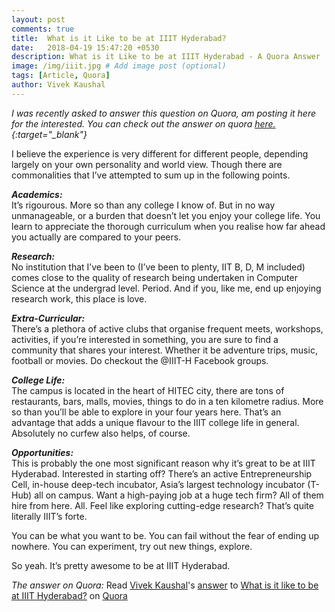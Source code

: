 ```yaml
---
layout: post
comments: true
title:  What is it Like to be at IIIT Hyderabad?
date:   2018-04-19 15:47:20 +0530
description: What is it Like to be at IIIT Hyderabad - A Quora Answer
image: /img/iiit.jpg # Add image post (optional)
tags: [Article, Quora]
author: Vivek Kaushal
---
```


*I was recently asked to answer this question on Quora, am posting it here for the interested. You can check out the answer on quora [here.][quora]{:target="_blank"}*

I believe the experience is very different for different people, depending largely on your own personality and world view. Though there are commonalities that I’ve attempted to sum up in the following points.

***Academics:***  
It’s rigourous. More so than any college I know of. But in no way unmanageable, or a burden that doesn’t let you enjoy your college life. You learn to appreciate the thorough curriculum when you realise how far ahead you actually are compared to your peers.

***Research:***  
No institution that I’ve been to (I’ve been to plenty, IIT B, D, M included) comes close to the quality of research being undertaken in Computer Science at the undergrad level. Period. And if you, like me, end up enjoying research work, this place is love.

***Extra-Curricular:***  
There’s a plethora of active clubs that organise frequent meets, workshops, activities, if you’re interested in something, you are sure to find a community that shares your interest. Whether it be adventure trips, music, football or movies. Do checkout the <Hobby>@IIIT-H Facebook groups.

***College Life:***  
The campus is located in the heart of HITEC city, there are tons of restaurants, bars, malls, movies, things to do in a ten kilometre radius. More so than you’ll be able to explore in your four years here. That’s an advantage that adds a unique flavour to the IIIT college life in general. Absolutely no curfew also helps, of course.

***Opportunities:***  
This is probably the one most significant reason why it’s great to be at IIIT Hyderabad. Interested in starting off? There’s an active Entrepreneurship Cell, in-house deep-tech incubator, Asia’s largest technology incubator (T-Hub) all on campus. Want a high-paying job at a huge tech firm? All of them hire from here. All. Feel like exploring cutting-edge research? That’s quite literally IIIT’s forte.

You can be what you want to be. You can fail without the fear of ending up nowhere. You can experiment, try out new things, explore.

So yeah. It’s pretty awesome to be at IIIT Hyderabad.

*The answer on Quora:*
<span class='quora-content-embed' data-name='What-is-it-like-to-be-at-IIIT-Hyderabad/answer/Vivek-Kaushal-7'>Read <a class='quora-content-link' data-width='760' data-height='1760' href='https://www.quora.com/What-is-it-like-to-be-at-IIIT-Hyderabad/answer/Vivek-Kaushal-7' data-type='answer' data-id='80126355' data-key='0db092af56790f16e40ad721a461d84e' load-full-answer='False' data-embed='tfutqpu'><a href='https://www.quora.com/Vivek-Kaushal-7'>Vivek Kaushal</a>&#039;s <a href='/What-is-it-like-to-be-at-IIIT-Hyderabad#ans80126355'>answer</a> to <a href='/What-is-it-like-to-be-at-IIIT-Hyderabad' ref='canonical'><span class="rendered_qtext">What is it like to be at IIIT Hyderabad?</span></a></a> on <a href='https://www.quora.com'>Quora</a><script type="text/javascript" src="https://www.quora.com/widgets/content"></script></span>

[quora]: http://qr.ae/TU1lIu
